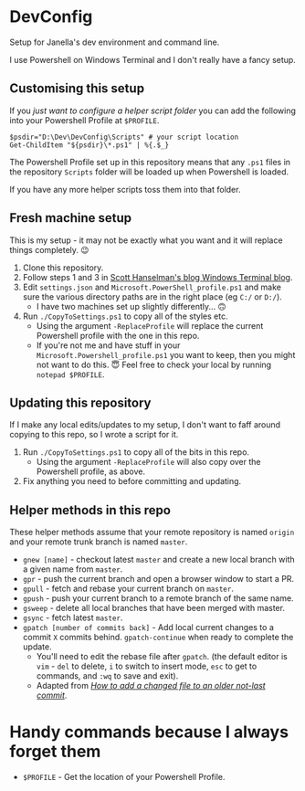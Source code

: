 # DevConfig

Setup for Janella's dev environment and command line.

I use Powershell on Windows Terminal and I don't really have a fancy setup.

## Customising this setup

If you _just want to configure a helper script folder_ you can add the following into your Powershell Profile at `$PROFILE`.

```pwsh
$psdir="D:\Dev\DevConfig\Scripts" # your script location
Get-ChildItem "${psdir}\*.ps1" | %{.$_}
```

The Powershell Profile set up in this repository means that any `.ps1` files in the repository `Scripts` folder will be loaded up when Powershell is loaded.

If you have any more helper scripts toss them into that folder.

## Fresh machine setup

This is my setup - it may not be exactly what you want and it will replace things completely. 😉

1. Clone this repository.
2. Follow steps 1 and 3 in [Scott Hanselman's blog Windows Terminal blog](https://www.hanselman.com/blog/how-to-make-a-pretty-prompt-in-windows-terminal-with-powerline-nerd-fonts-cascadia-code-wsl-and-ohmyposh).
3. Edit `settings.json` and `Microsoft.PowerShell_profile.ps1` and make sure the various directory paths are in the right place (eg `C:/` or `D:/`).
    * I have two machines set up slightly differently... 🙃
4. Run `./CopyToSettings.ps1` to copy all of the styles etc. 
    * Using the argument `-ReplaceProfile` will replace the current Powershell profile with the one in this repo.
    * If you're not me and have stuff in your `Microsoft.Powershell_profile.ps1` you want to keep, then you might not want to do this. 😇 Feel free to check your local by running `notepad $PROFILE`.

## Updating this repository
If I make any local edits/updates to my setup, I don't want to faff around copying to this repo, so I wrote a script for it.

1. Run `./CopyToSettings.ps1` to copy all of the bits in this repo.
    * Using the argument `-ReplaceProfile` will also copy over the Powershell profile, as above.
2. Fix anything you need to before committing and updating.

## Helper methods in this repo

These helper methods assume that your remote repository is named `origin` and your remote trunk branch is named `master`.

* `gnew [name]` - checkout latest `master` and create a new local branch with a given name from `master`.
* `gpr` - push the current branch and open a browser window to start a PR.
* `gpull` - fetch and rebase your current branch on `master`.
* `gpush` - push your current branch to a remote branch of the same name.
* `gsweep` - delete all local branches that have been merged with master.
* `gsync` - fetch latest `master`.
* `gpatch [number of commits back]` - Add local current changes to a commit `X` commits behind. `gpatch-continue` when ready to complete the update.
    * You'll need to edit the rebase file after `gpatch`. (the default editor is `vim` - `del` to delete, `i` to switch to insert mode, `esc` to get to commands, and `:wq` to save and exit).
    * Adapted from _[How to add a changed file to an older not-last commit](https://stackoverflow.com/questions/2719579/how-to-add-a-changed-file-to-an-older-not-last-commit-in-git)_.

# Handy commands because I always forget them
* `$PROFILE` - Get the location of your Powershell Profile.